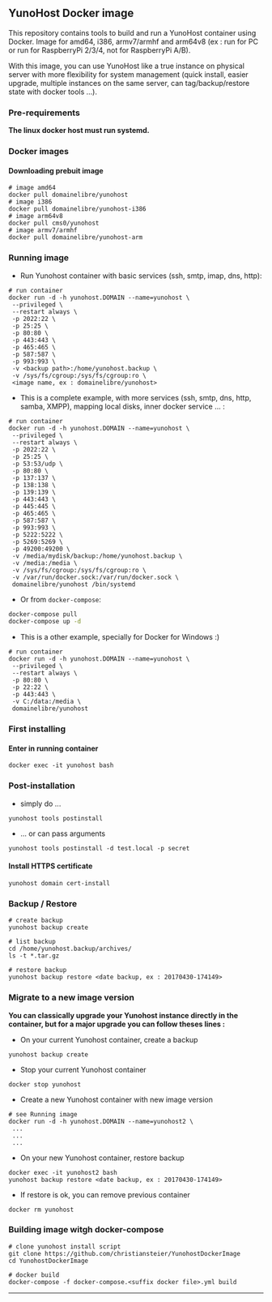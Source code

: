 ## YunoHost Docker image

This repository contains tools to build and run a YunoHost container using Docker.
Image for amd64, i386, armv7/armhf and arm64v8 (ex : run for PC or run for RaspberryPi 2/3/4, not for RaspberryPi A/B).

With this image, you can use YunoHost like a true instance on physical server with more flexibility for system management (quick install, easier upgrade, multiple instances on the same server, can tag/backup/restore state with docker tools ...).

### Pre-requirements 

**The linux docker host must run systemd.**

### Docker images

#### Downloading prebuit image

```
# image amd64
docker pull domainelibre/yunohost
# image i386
docker pull domainelibre/yunohost-i386
# image arm64v8
docker pull cms0/yunohost
# image armv7/armhf
docker pull domainelibre/yunohost-arm
```

### Running image

* Run Yunohost container with basic services (ssh, smtp, imap, dns, http):

```
# run container
docker run -d -h yunohost.DOMAIN --name=yunohost \
 --privileged \
 --restart always \
 -p 2022:22 \
 -p 25:25 \
 -p 80:80 \
 -p 443:443 \
 -p 465:465 \
 -p 587:587 \
 -p 993:993 \
 -v <backup path>:/home/yunohost.backup \
 -v /sys/fs/cgroup:/sys/fs/cgroup:ro \
 <image name, ex : domainelibre/yunohost>
```

* This is a complete example, with more services (ssh, smtp, dns, http, samba, XMPP), mapping local disks, inner docker service ... :

```
# run container
docker run -d -h yunohost.DOMAIN --name=yunohost \
 --privileged \
 --restart always \
 -p 2022:22 \
 -p 25:25 \
 -p 53:53/udp \
 -p 80:80 \
 -p 137:137 \
 -p 138:138 \
 -p 139:139 \
 -p 443:443 \
 -p 445:445 \
 -p 465:465 \
 -p 587:587 \
 -p 993:993 \
 -p 5222:5222 \
 -p 5269:5269 \
 -p 49200:49200 \
 -v /media/mydisk/backup:/home/yunohost.backup \
 -v /media:/media \
 -v /sys/fs/cgroup:/sys/fs/cgroup:ro \
 -v /var/run/docker.sock:/var/run/docker.sock \
 domainelibre/yunohost /bin/systemd
```

* Or from `docker-compose`:
```bash
docker-compose pull
docker-compose up -d
```

* This is a other example, specially for Docker for Windows :)

```
# run container
docker run -d -h yunohost.DOMAIN --name=yunohost \
 --privileged \
 --restart always \
 -p 80:80 \
 -p 22:22 \
 -p 443:443 \
 -v C:/data:/media \
 domainelibre/yunohost
```

### First installing

#### Enter in running container

```
docker exec -it yunohost bash
```

### Post-installation

* simply do ...

```
yunohost tools postinstall
```

* ... or can pass arguments 

```
yunohost tools postinstall -d test.local -p secret
```

#### Install HTTPS certificate

```
yunohost domain cert-install
```

### Backup / Restore

```
# create backup
yunohost backup create
```

```
# list backup
cd /home/yunohost.backup/archives/
ls -t *.tar.gz
```

```
# restore backup
yunohost backup restore <date backup, ex : 20170430-174149>
```

### Migrate to a new image version

**You can classically upgrade your Yunohost instance directly in the container, but for a major upgrade you can follow theses lines :**

* On your current Yunohost container, create a backup

```
yunohost backup create
```

* Stop your current Yunohost container

```
docker stop yunohost
```

* Create a new Yunohost container with new image version

```
# see Running image
docker run -d -h yunohost.DOMAIN --name=yunohost2 \
 ...
 ...
 ...
```

* On your new Yunohost container, restore backup

```
docker exec -it yunohost2 bash
yunohost backup restore <date backup, ex : 20170430-174149>
```

* If restore is ok, you can remove previous container

```
docker rm yunohost
```

### Building image witgh docker-compose

```
# clone yunohost install script
git clone https://github.com/christiansteier/YunohostDockerImage
cd YunohostDockerImage

# docker build
docker-compose -f docker-compose.<suffix docker file>.yml build
```

---

